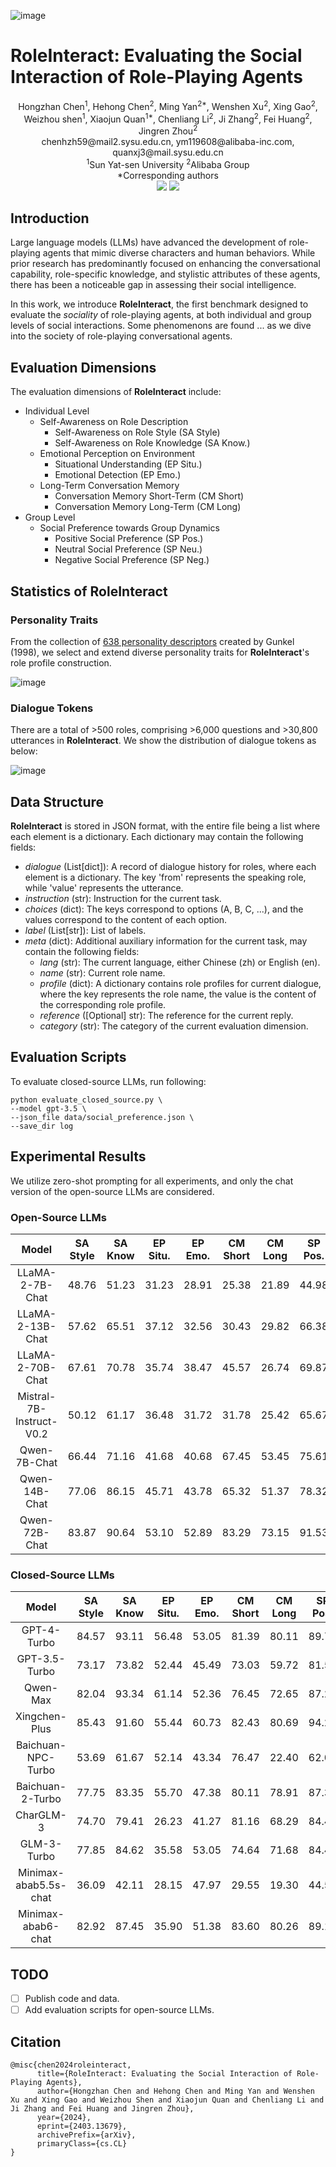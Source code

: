 ![image](assets/example.png)

# RoleInteract: Evaluating the Social Interaction of Role-Playing Agents

<div align="center">
Hongzhan Chen<sup>1</sup>, Hehong Chen<sup>2</sup>, Ming Yan<sup>2*</sup>, Wenshen Xu<sup>2</sup>, Xing Gao<sup>2</sup>, Weizhou shen<sup>1</sup>, Xiaojun Quan<sup>1*</sup>, Chenliang Li<sup>2</sup>, Ji Zhang<sup>2</sup>, Fei Huang<sup>2</sup>, Jingren Zhou<sup>2</sup>
</div>
<div align="center">
chenhzh59@mail2.sysu.edu.cn, ym119608@alibaba-inc.com, quanxj3@mail.sysu.edu.cn
</div>
<div align="center">
<sup>1</sup>Sun Yat-sen University <sup>2</sup>Alibaba Group
</div>
<div align="center">
*Corresponding authors
</div>


<div align="center">
    <a href="https://arxiv.org/pdf/2403.13679.pdf"><img src="assets/Paper-Arxiv-orange.svg" ></a>
    <a href="https://hits.seeyoufarm.com"><img src="https://hits.seeyoufarm.com/api/count/incr/badge.svg?url=https%3A%2F%2Fgithub.com%2FX-PLUG%2FMulti-LLM-Agent&count_bg=%2379C83D&title_bg=%23555555&icon=&icon_color=%23E7E7E7&title=hits&edge_flat=false"/></a>
</div>


## Introduction

Large language models (LLMs) have advanced the development of role-playing agents that mimic diverse characters and human behaviors.
While prior research has predominantly focused on enhancing the conversational capability, role-specific knowledge, and stylistic attributes of these agents, there has been a noticeable gap in assessing their social intelligence.

In this work, we introduce **RoleInteract**, the first benchmark designed to evaluate the _sociality_ of role-playing agents, at both individual and group levels of social interactions.
Some phenomenons are found ... as we dive into the society of role-playing conversational agents.

## Evaluation Dimensions

The evaluation dimensions of **RoleInteract** include:
- Individual Level
    - Self-Awareness on Role Description
        - Self-Awareness on Role Style (SA Style)
        - Self-Awareness on Role Knowledge (SA Know.)
    - Emotional Perception on Environment
        - Situational Understanding (EP Situ.)
        - Emotional Detection (EP Emo.)
    - Long-Term Conversation Memory
        - Conversation Memory Short-Term (CM Short)
        - Conversation Memory Long-Term (CM Long)
- Group Level
    - Social Preference towards Group Dynamics
        - Positive Social Preference (SP Pos.)
        - Neutral Social Preference (SP Neu.)
        - Negative Social Preference (SP Neg.)
        

## Statistics of RoleInteract

### Personality Traits

From the collection of [638 personality descriptors](https://ideonomy.mit.edu/essays/traits.html) created by Gunkel (1998), we select and extend diverse personality traits for **RoleInteract**'s role profile construction.

![image](assets/personality-traits.png)

### Dialogue Tokens

There are a total of >500 roles, comprising >6,000 questions and >30,800 utterances in **RoleInteract**. We show the distribution of dialogue tokens as below:

![image](assets/statistic-tokens.png)

## Data Structure

**RoleInteract** is stored in JSON format, with the entire file being a list where each element is a dictionary. Each dictionary may contain the following fields:
- _dialogue_ (List[dict]): A record of dialogue history for roles, where each element is a dictionary. The key 'from' represents the speaking role, while 'value' represents the utterance.
- _instruction_ (str): Instruction for the current task.
- _choices_ (dict): The keys correspond to options (A, B, C, ...), and the values correspond to the content of each option.
- _label_ (List[str]): List of labels.
- _meta_ (dict): Additional auxiliary information for the current task, may contain the following fields:
    - _lang_ (str): The current language, either Chinese (zh) or English (en).
    - _name_ (str): Current role name.
    - _profile_ (dict): A dictionary contains role profiles for current dialogue, where the key represents the role name, the value is the content of the corresponding role profile.
    - _reference_ ([Optional] str): The reference for the current reply.
    - _category_ (str): The category of the current evaluation dimension.

## Evaluation Scripts

To evaluate closed-source LLMs, run following:

```shell script
python evaluate_closed_source.py \
--model gpt-3.5 \
--json_file data/social_preference.json \
--save_dir log
```

## Experimental Results

We utilize zero-shot prompting for all experiments, and only the chat version of the open-source LLMs are considered.

### Open-Source LLMs

| **Model** | **SA Style** | **SA Know** | **EP Situ.** | **EP Emo.** | **CM Short** | **CM Long** | **SP Pos.** | **SP Neu.** | **SP Neg.** | **Avg** |
|:---------:|:------------:|:-----------:|:------------:|:-----------:|:------------:|:-----------:|:-----------:|:-----------:|:-----------:|:-------:|
| LLaMA-2-7B-Chat | 48.76 | 51.23 | 31.23 | 28.91 | 25.38 | 21.89 | 44.98 | 24.19 | 27.67 | 33.80 |
| LLaMA-2-13B-Chat | 57.62 | 65.51 | 37.12 | 32.56 | 30.43 | 29.82 | 66.38 | 42.25 | 26.27 | 43.11 | 
| LLaMA-2-70B-Chat | 67.61 | 70.78 | 35.74 | 38.47 | 45.57 | 26.74 | 69.87 | 45.29 | 39.37 | 48.83 |
| Mistral-7B-Instruct-V0.2 | 50.12 | 61.17 | 36.48 | 31.72 | 31.78 | 25.42 | 65.67 | 46.34 | 28.96 | 41.96 |
| Qwen-7B-Chat | 66.44 | 71.16 | 41.68 | 40.68 | 67.45 | 53.45 | 75.61 | 52.78 | 43.11 | 56.93 |
| Qwen-14B-Chat | 77.06 | 86.15 | 45.71 | 43.78 | 65.32 | 51.37 | 78.32 | 58.25 | 59.21 | 62.80 |
| Qwen-72B-Chat | 83.87 | 90.64 | 53.10 | 52.89 | 83.29 | 73.15 | 91.53 | 73.44 | 63.82 | 73.97 | 

### Closed-Source LLMs

| **Model** | **SA Style** | **SA Know** | **EP Situ.** | **EP Emo.** | **CM Short** | **CM Long** | **SP Pos.** | **SP Neu.** | **SP Neg.** | **Avg** |
|:---------:|:------------:|:-----------:|:------------:|:-----------:|:------------:|:-----------:|:-----------:|:-----------:|:-----------:|:-------:|
| GPT-4-Turbo | 84.57 | 93.11 | 56.48 | 53.05 | 81.39 | 80.11 | 89.73 | 81.69 | 75.10 | 77.25 |
| GPT-3.5-Turbo | 73.17 | 73.82 | 52.44 | 45.49 | 73.03 | 59.72 | 81.59 | 76.79 | 54.16 | 65.58 |
| Qwen-Max | 82.04 | 93.34 | 61.14 | 52.36 | 76.45 | 72.65 | 87.22 | 72.14 | 52.19 | 72.17 |
| Xingchen-Plus | 85.43 | 91.60 | 55.44 | 60.73 | 82.43 | 80.69 | 94.27 | 86.69 | 77.26 | 79.39 |
| Baichuan-NPC-Turbo | 53.69 | 61.67 | 52.14 | 43.34 | 76.47 | 22.40 | 62.09 | 48.97 | 34.59 | 50.59 |
| Baichuan-2-Turbo | 77.75 | 83.35 | 55.70 | 47.38 | 80.11 | 78.91 | 87.37 | 74.71 | 68.50 | 72.64 |
| CharGLM-3 | 74.70 | 79.41 | 26.23 | 41.27 | 81.16 | 68.29 | 84.40 | 70.45 | 36.36 | 62.47 |
| GLM-3-Turbo | 77.85 | 84.62 | 35.58 | 53.05 | 74.64 | 71.68 | 84.41 | 67.47 | 54.55 | 67.09 |
| Minimax-abab5.5s-chat | 36.09 | 42.11 | 28.15 | 47.97 | 29.55 | 19.30 | 44.59 | 41.04 | 22.45 | 34.58 |
| Minimax-abab6-chat | 82.92 | 87.45 | 35.90 | 51.38 | 83.60 | 80.26 | 89.12 | 79.55 | 74.65 | 73.87 | 

## TODO

 - [ ] Publish code and data.
 - [ ] Add evaluation scripts for open-source LLMs.

## Citation
```
@misc{chen2024roleinteract,
      title={RoleInteract: Evaluating the Social Interaction of Role-Playing Agents}, 
      author={Hongzhan Chen and Hehong Chen and Ming Yan and Wenshen Xu and Xing Gao and Weizhou Shen and Xiaojun Quan and Chenliang Li and Ji Zhang and Fei Huang and Jingren Zhou},
      year={2024},
      eprint={2403.13679},
      archivePrefix={arXiv},
      primaryClass={cs.CL}
}
```
